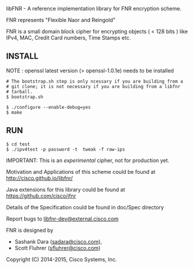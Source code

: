 
libFNR - A reference implementation library for FNR encryption scheme.

FNR represents "Flexible Naor and Reingold"

FNR is a small domain block cipher for encrypting
objects ( < 128 bits ) like IPv4, MAC, Credit Card numbers, Time Stamps etc.

## INSTALL

NOTE : openssl latest version (> openssl-1.0.1e) needs to be installed

```shell
# The bootstrap.sh step is only ncessary if you are building from a
# git clone; it is not necessary if you are building from a libfnr
# tarball.
$ bootstrap.sh

$ ./configure --enable-debug=yes
$ make
```

## RUN

```shell
$ cd test
$ ./ipv4test -p password -t  tweak -f raw-ips
```

IMPORTANT:  This is an *experimental* cipher, not for production yet.

Motivation and Applications of this scheme could be found at
http://cisco.github.io/libfnr/

Java extensions for this library could be found at
https://github.com/cisco/jfnr

Details of the Specification could be found in
doc/Spec directory

Report bugs to <libfnr-dev@external.cisco.com>

FNR is designed by
* Sashank Dara (sadara@cisco.com),
* Scott Fluhrer (sfluhrer@cisco.com)

Copyright (C) 2014-2015, Cisco Systems, Inc.
